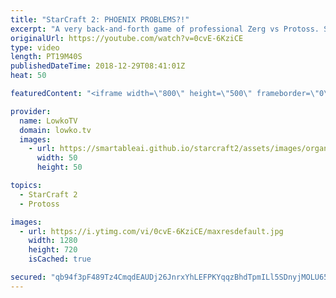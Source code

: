 ```yaml
---
title: "StarCraft 2: PHOENIX PROBLEMS?!"
excerpt: "A very back-and-forth game of professional Zerg vs Protoss. Subscribe for more videos: http://lowko.tv/youtube More StarCraft 2 casts: https://goo.gl/bpDV8i  Easily one of the coolest games of Protoss vs Zerg I've seen recently. In this game Cham decides to open up very aggressively against a Protoss"
originalUrl: https://youtube.com/watch?v=0cvE-6KziCE
type: video
length: PT19M40S
publishedDateTime: 2018-12-29T08:41:01Z
heat: 50

featuredContent: "<iframe width=\"800\" height=\"500\" frameborder=\"0\" src=\"https://www.youtube.com/embed/0cvE-6KziCE\" allow=\"accelerometer; autoplay; encrypted-media; gyroscope; picture-in-picture\" allowfullscreen></iframe>"

provider:
  name: LowkoTV
  domain: lowko.tv
  images:
    - url: https://smartableai.github.io/starcraft2/assets/images/organizations/lowko.tv-50x50.jpg
      width: 50
      height: 50

topics:
  - StarCraft 2
  - Protoss

images:
  - url: https://i.ytimg.com/vi/0cvE-6KziCE/maxresdefault.jpg
    width: 1280
    height: 720
    isCached: true

secured: "qb94f3pF489Tz4CmqdEAUDj26JnrxYhLEFPKYqqzBhdTpmILl5SDnyjMOLU65tXoZCraGI5/PNd4e6w/Gq7yz/cfI7zp5NXJsYygS1wIixlldQ9WmlEqqPltd0EOv2VF1ks4wCRvXhEp/pTdAptPAqTspdh922sYCMw+s9Mhm1/5sUf3RFxLsWJUR70uQl1MLhWpnAVCk/NE66NJNFsm7xlfusz0PacE6K2c0ENeRoscSZuToQg9FQFYhrW+jY801Y9IX0T7CCKPEZHjqVzF61JKdP8MG7rgSbr+5Z2TtPj3DMCGw+KmMHAq+V3k8uRy6BSdhTgxH+7S38asfTUSh+AAfwX00Es/h1+p0f28jViZ46GNp5fy8uVDv8BNEIRsDrto3CCeRCToH40UnpwKxp7mCoj4lR1KUxZJLNBzUPo=;+TthVEQ3ZShFKPR/M41oZQ=="
---
```


